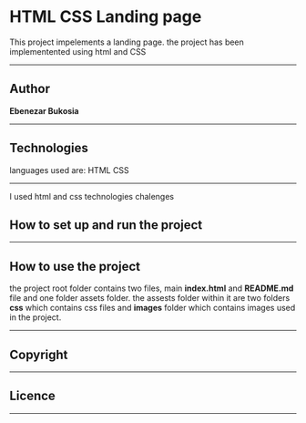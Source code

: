 # HTML CSS Landing page

This project impelements a landing page.
the project has been implementented using html and CSS
***
## Author 

**Ebenezar Bukosia**
***
## Technologies

languages used are: HTML CSS 
***
I used html and css technologies 
 chalenges 
## How to set up and run the project


***
## How to use the project

the project root folder contains two files, main **index.html** and **README.md** file and one folder assets folder. the assests folder within it are two folders **css** which contains css files and **images** folder which contains images used in the project.
***
## Copyright


***
## Licence


***